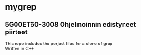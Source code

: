 # mygrep
## 5G00ET60-3008 Ohjelmoinnin edistyneet piirteet

This repo includes the porject files for a clone of grep  
Written in C++
